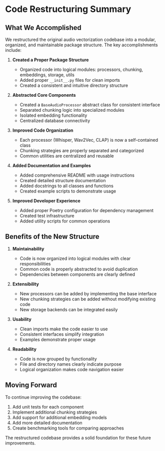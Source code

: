 # Code Restructuring Summary

## What We Accomplished

We restructured the original audio vectorization codebase into a modular, organized, and maintainable package structure. The key accomplishments include:

1. **Created a Proper Package Structure**

   - Organized code into logical modules: processors, chunking, embeddings, storage, utils
   - Added proper `__init__.py` files for clean imports
   - Created a consistent and intuitive directory structure

2. **Abstracted Core Components**

   - Created a `BaseAudioProcessor` abstract class for consistent interface
   - Separated chunking logic into specialized modules
   - Isolated embedding functionality
   - Centralized database connectivity

3. **Improved Code Organization**

   - Each processor (Whisper, Wav2Vec, CLAP) is now a self-contained class
   - Chunking strategies are properly separated and categorized
   - Common utilities are centralized and reusable

4. **Added Documentation and Examples**

   - Added comprehensive README with usage instructions
   - Created detailed structure documentation
   - Added docstrings to all classes and functions
   - Created example scripts to demonstrate usage

5. **Improved Developer Experience**
   - Added proper Poetry configuration for dependency management
   - Created test infrastructure
   - Added utility scripts for common operations

## Benefits of the New Structure

1. **Maintainability**

   - Code is now organized into logical modules with clear responsibilities
   - Common code is properly abstracted to avoid duplication
   - Dependencies between components are clearly defined

2. **Extensibility**

   - New processors can be added by implementing the base interface
   - New chunking strategies can be added without modifying existing code
   - New storage backends can be integrated easily

3. **Usability**

   - Clean imports make the code easier to use
   - Consistent interfaces simplify integration
   - Examples demonstrate proper usage

4. **Readability**
   - Code is now grouped by functionality
   - File and directory names clearly indicate purpose
   - Logical organization makes code navigation easier

## Moving Forward

To continue improving the codebase:

1. Add unit tests for each component
2. Implement additional chunking strategies
3. Add support for additional embedding models
4. Add more detailed documentation
5. Create benchmarking tools for comparing approaches

The restructured codebase provides a solid foundation for these future improvements.
